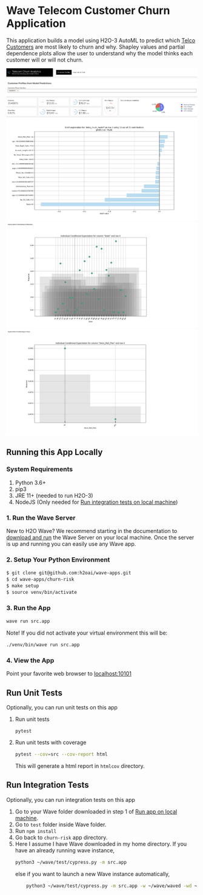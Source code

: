 # Wave Telecom Customer Churn Application

This application builds a model using H2O-3 AutoML to predict which [Telco Customers](https://www.kaggle.com/c/churn-analytics-bda/data) are most likely to churn and why. Shapley values and partial dependence plots allow the user to understand why the model thinks each customer will or will not churn. 

![Chrun App Screenshot - 1](docs/screenshots/churn-app-1.png)
![Chrun App Screenshot - 2](docs/screenshots/churn-app-2.png)
![Chrun App Screenshot - 3](docs/screenshots/churn-app-3.png)

## Running this App Locally

### System Requirements 
1. Python 3.6+
2. pip3
3. JRE 11+ (needed to run H2O-3) 
4. NodeJS (Only needed for [Run integration tests on local machine](#run-integration-tests))

### 1. Run the Wave Server
New to H2O Wave? We recommend starting in the documentation to [download and run](https://h2oai.github.io/wave/docs/installation) the Wave Server on your local machine. Once the server is up and running you can easily use any Wave app. 

### 2. Setup Your Python Environment

```bash
$ git clone git@github.com:h2oai/wave-apps.git
$ cd wave-apps/churn-risk
$ make setup
$ source venv/bin/activate
```

### 3. Run the App

```bash
wave run src.app
```

Note! If you did not activate your virtual environment this will be:
```bash
./venv/bin/wave run src.app
```

### 4. View the App
Point your favorite web browser to [localhost:10101](http://localhost:10101)


## Run Unit Tests

Optionally, you can run unit tests on this app

1. Run unit tests
    ```
    pytest
    ```
2. Run unit tests with coverage
    ```bash
    pytest --cov=src --cov-report html
    ```
    This will generate a html report in `htmlcov` directory.
    
## Run Integration Tests

Optionally, you can run integration tests on this app

1. Go to your Wave folder downloaded in step 1 of [Run app on local machine](#running-this-app-locally).
2. Go to `test` folder inside Wave folder.
3. Run `npm install`
4. Go back to `churn-risk` app directory.
5. Here I assume I have Wave downloaded in my home directory. 
If you have an already running wave instance,
    ```bash
    python3 ~/wave/test/cypress.py -m src.app
    ```
   else if you want to launch a new Wave instance automatically,
   ```bash
       python3 ~/wave/test/cypress.py -m src.app -w ~/wave/waved -wd ~/wave/www
   ```

